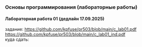 ### Основы программирования (лабораторные работы) ### 

#### Лабораторная работа 01 (дедлайн 17.09.2025) ####
задание: https://github.com/kpfuse/pr503/blob/main/c_lab01.pdf </br>
https://github.com/kpfuse/pr503/blob/main/c_lab01_ind.pdf
</br>
куда сдать: </br>
 
